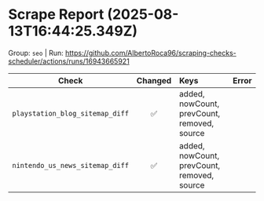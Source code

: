 # Scrape Report (2025-08-13T16:44:25.349Z)

Group: `seo`  |  Run: https://github.com/AlbertoRoca96/scraping-checks-scheduler/actions/runs/16943665921

| Check | Changed | Keys | Error |
|---|:---:|:--|:--|
| `playstation_blog_sitemap_diff` | ✅ | added, nowCount, prevCount, removed, source |  |
| `nintendo_us_news_sitemap_diff` | ✅ | added, nowCount, prevCount, removed, source |  |

